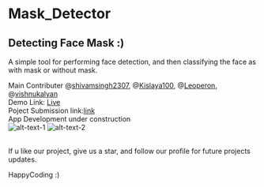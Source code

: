 # Mask_Detector
## Detecting Face Mask  :)<br>
A simple tool for performing face detection, and then classifying the face as with mask or without mask.


Main Contributer @[shivamsingh2307](https://github.com/shivamsingh2307),
                 @[Kislaya100](https://github.com/Kislaya100),
                 @[Leoperon](https://github.com/leoperon),
                 @[vishnukalyan](https://github.com/vishnukalyan)<br>
                 Demo Link: [Live](http://maskdetector.netlify.com) <br>
                 Poject Submission link:[link](https://devfolio.co/submissions/maskdetector)<br>
                 App Development under construction <br>
![alt-text-1](https://github.com/Leoperon/Mask_Detector/tree/master/Razor/img1 "title-1") 
![alt-text-2](https://github.com/Leoperon/Mask_Detector/tree/master/Razor/img2 "title-2") 

                 
<br>If u like our project, give us a star, and follow our profile for future projects updates.

HappyCoding :)
           
